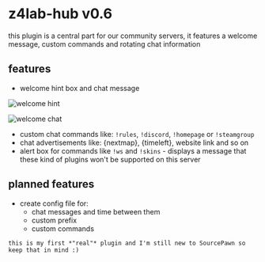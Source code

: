 # z4lab-hub v0.6

this plugin is a central part for our community servers, it features a welcome message, custom commands and rotating chat information

## features 

- welcome hint box and chat message

![welcome hint](https://z4lab.com/downloads/welcome-hint.jpg)

![welcome chat](https://z4lab.com/downloads/welcome-chat.jpg)

- custom chat commands like: `!rules`, `!discord`, `!homepage` or `!steamgroup`
- chat advertisements like: {nextmap}, {timeleft}, website link and so on
- alert box for commands like `!ws` and `!skins` - displays a message that these kind of plugins won't be supported on this server

## planned features
- create config file for:
    - chat messages and time between them
    - custom prefix
    - custom commands

```
this is my first *"real"* plugin and I'm still new to SourcePawn so keep that in mind :)
```